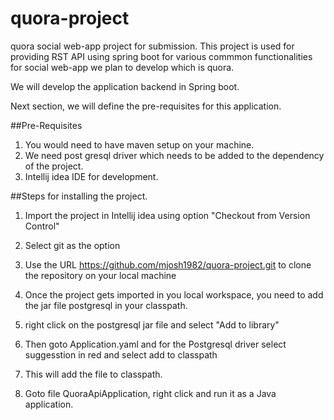 # quora-project

quora social web-app project for submission. This project is used for providing RST API using spring boot for various commmon functionalities for social web-app we plan to develop which is quora.

We will develop the application backend in Spring boot. 

Next section, we will define the pre-requisites for this application.

##Pre-Requisites

1. You would need to have maven setup on your machine.
2. We need post gresql driver which needs to be added to the dependency of the project.
3. Intellij idea IDE for development.

##Steps for installing the project.

1. Import the project in Intellij idea using option "Checkout from Version Control"

2. Select git as the option

3. Use the URL https://github.com/mjosh1982/quora-project.git to clone the repository on your local machine

4. Once the project gets imported in you local workspace, you need to add the jar file postgresql in your classpath.

5. right click on the postgresql jar file and select "Add to library"

6. Then goto Application.yaml and for the Postgresql driver select suggesstion in red and select add to classpath

7. This will add the file to classpath.

8. Goto file QuoraApiApplication, right click and run it as a Java application.

